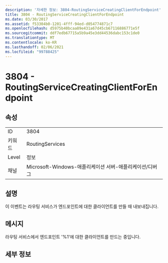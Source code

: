 ```yaml
---
description: '자세한 정보: 3804-RoutingServiceCreatingClientForEndpoint'
title: 3804 - RoutingServiceCreatingClientForEndpoint
ms.date: 03/30/2017
ms.assetid: f53304b0-1201-4fff-94ed-d054774871c7
ms.openlocfilehash: d5975b40bcaa89e431a67d45cb67116886771e5f
ms.sourcegitcommit: ddf7edb67715a5b9a45e3dd44536dabc153c1de0
ms.translationtype: MT
ms.contentlocale: ko-KR
ms.lasthandoff: 02/06/2021
ms.locfileid: "99788425"
---
```

# <a name="3804---routingservicecreatingclientforendpoint"></a>3804 - RoutingServiceCreatingClientForEndpoint

## <a name="properties"></a>속성  
  
|||  
|-|-|  
|ID|3804|  
|키워드|RoutingServices|  
|Level|정보|  
|채널|Microsoft-Windows-애플리케이션 서버-애플리케이션/디버그|  
  
## <a name="description"></a>설명  

 이 이벤트는 라우팅 서비스가 엔드포인트에 대한 클라이언트를 만들 때 내보내집니다.  
  
## <a name="message"></a>메시지  

 라우팅 서비스에서 엔드포인트 '%1'에 대한 클라이언트를 만드는 중입니다.  
  
## <a name="details"></a>세부 정보
